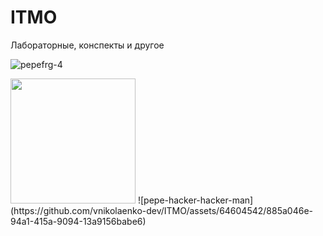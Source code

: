 # ITMO
Лабораторные, конспекты и другое


![pepefrg-4](https://github.com/vnikolaenko-dev/ITMO/assets/64604542/b79b5812-144b-4228-9674-ee8fc361344c=25×25)

<img src="(https://github.com/vnikolaenko-dev/ITMO/assets/64604542/b79b5812-144b-4228-9674-ee8fc361344c)https://github.com/vnikolaenko-dev/ITMO/assets/64604542/b79b5812-144b-4228-9674-ee8fc361344c" width="200">
![pepe-hacker-hacker-man](https://github.com/vnikolaenko-dev/ITMO/assets/64604542/885a046e-94a1-415a-9094-13a9156babe6)
